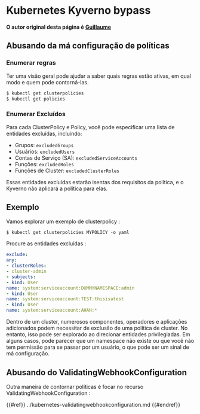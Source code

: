 # Kubernetes Kyverno bypass

**O autor original desta página é** [**Guillaume**](https://www.linkedin.com/in/guillaume-chapela-ab4b9a196)

## Abusando da má configuração de políticas

### Enumerar regras

Ter uma visão geral pode ajudar a saber quais regras estão ativas, em qual modo e quem pode contorná-las.
```bash
$ kubectl get clusterpolicies
$ kubectl get policies
```
### Enumerar Excluídos

Para cada ClusterPolicy e Policy, você pode especificar uma lista de entidades excluídas, incluindo:

- Grupos: `excludedGroups`
- Usuários: `excludedUsers`
- Contas de Serviço (SA): `excludedServiceAccounts`
- Funções: `excludedRoles`
- Funções de Cluster: `excludedClusterRoles`

Essas entidades excluídas estarão isentas dos requisitos da política, e o Kyverno não aplicará a política para elas.

## Exemplo&#x20;

Vamos explorar um exemplo de clusterpolicy :&#x20;
```
$ kubectl get clusterpolicies MYPOLICY -o yaml
```
Procure as entidades excluídas :&#x20;
```yaml
exclude:
any:
- clusterRoles:
- cluster-admin
- subjects:
- kind: User
name: system:serviceaccount:DUMMYNAMESPACE:admin
- kind: User
name: system:serviceaccount:TEST:thisisatest
- kind: User
name: system:serviceaccount:AHAH:*
```
Dentro de um cluster, numerosos componentes, operadores e aplicações adicionados podem necessitar de exclusão de uma política de cluster. No entanto, isso pode ser explorado ao direcionar entidades privilegiadas. Em alguns casos, pode parecer que um namespace não existe ou que você não tem permissão para se passar por um usuário, o que pode ser um sinal de má configuração.

## Abusando do ValidatingWebhookConfiguration

Outra maneira de contornar políticas é focar no recurso ValidatingWebhookConfiguration :&#x20;

{{#ref}}
../kubernetes-validatingwebhookconfiguration.md
{{#endref}}
